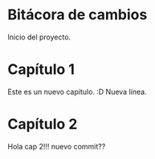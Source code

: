 # Bitácora de cambios
Inicio del proyecto.
# Capítulo 1
Este es un nuevo capítulo.
:D
Nueva línea.
# Capítulo 2 
Hola cap 2!!!
nuevo commit??